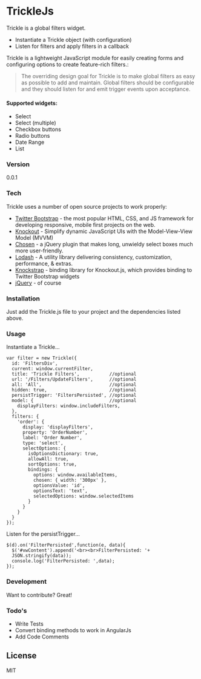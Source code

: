 # TrickleJs

Trickle is a global filters widget.

  - Instantiate a Trickle object (with configuration)
  - Listen for filters and apply filters in a callback

Trickle is a lightweight JavaScript module for easily creating forms and configuring options to create feature-rich filters.:

> The overriding design goal for Trickle is to make global filters as easy as possible to add and maintain.
> Global filters should be configurable and they should listen for and emit trigger events upon acceptance.

#### Supported widgets:

- Select
- Select (multiple)
- Checkbox buttons
- Radio buttons
- Date Range
- List

### Version
0.0.1

### Tech

Trickle uses a number of open source projects to work properly:

* [Twitter Bootstrap] - the most popular HTML, CSS, and JS framework for developing responsive, mobile first projects on the web.
* [Knockout] - Simplify dynamic JavaScript UIs with the Model-View-View Model (MVVM)
* [Chosen] - a jQuery plugin that makes long, unwieldy select boxes much more user-friendly.
* [Lodash] - A utility library delivering consistency, customization, performance, & extras.
* [Knockstrap] - binding library for Knockout.js, which provides binding to Twitter Bootstrap widgets
* [jQuery] - of course

### Installation

Just add the Trickle.js file to your project and the dependencies listed above.

### Usage

Instantiate a Trickle...
```
var filter = new Trickle({
  id: 'FiltersDiv',
  current: window.currentFilter,
  title: 'Trickle Filters',           //optional
  url: '/Filters/UpdateFilters',      //optional
  all: 'All',                         //optional
  hidden: true,                       //optional
  persistTrigger: 'FiltersPersisted', //optional
  model: {                            //optional
    displayFilters: window.includeFilters,
  },
  filters: {
    'order': {
      display: 'displayFilters',
      property: 'OrderNumber',
      label: 'Order Number',
      type: 'select',
      selectOptions: {
        isOptionsDictionary: true,
        allowAll: true,
        sortOptions: true,
        bindings: {
          options: window.availableItems,
          chosen: { width: '300px' },
          optionsValue: 'id',
          optionsText: 'text',
          selectedOptions: window.selectedItems
        }
      }
    }
  }
}); 
```

Listen for the persistTrigger...
```
$(d).on('FilterPersisted',function(e, data){
  $('#vwContent').append('<br><br>FilterPersisted: '+
  JSON.stringify(data));
  console.log('FilterPersisted: ',data);
});
```

### Development

Want to contribute? Great!

### Todo's

 - Write Tests
 - Convert binding methods to work in AngularJs
 - Add Code Comments

License
----

MIT

[john gruber]:http://daringfireball.net/
[@thomasfuchs]:http://twitter.com/thomasfuchs
[1]:http://daringfireball.net/projects/markdown/
[marked]:https://github.com/chjj/marked
[Ace Editor]:http://ace.ajax.org
[node.js]:http://nodejs.org
[Twitter Bootstrap]:http://twitter.github.com/bootstrap/
[Knockout]:http://knockoutjs.com/
[jQuery]:http://jquery.com
[Lodash]:https://lodash.com/
[express]:http://expressjs.com
[AngularJS]:http://angularjs.org
[Knockstrap]:http://faulknercs.github.io/Knockstrap/
[Chosen]:http://harvesthq.github.io/chosen/
